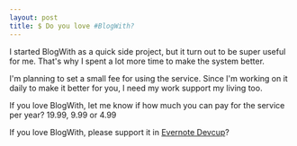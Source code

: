 ```yaml
---
layout: post
title: $ Do you love #BlogWith?
---
```

I started BlogWith as a quick side project, but it turn out to be super useful for me. That's why I spent a lot more time to make the system better.

I'm planning to set a small fee for using the service. Since I'm working on it daily to make it better for you, I need my work support my living too.

  
If you love BlogWith, let me know if how much you can pay for the service per year? 19.99, 9.99 or 4.99

  
If you love BlogWith, please support it in [Evernote Devcup][0]?

  
  
  
  


[0]: https://www.hackerleague.org/hackathons/evernote-devcup-2013/hacks/blogwith